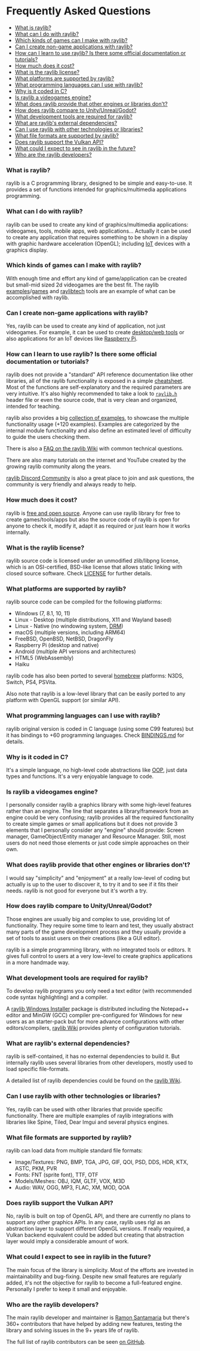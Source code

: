 # Frequently Asked Questions

- [What is raylib?](#what-is-raylib)
- [What can I do with raylib?](#what-can-i-do-with-raylib)
- [Which kinds of games can I make with raylib?](#which-kinds-of-games-can-i-make-with-raylib)
- [Can I create non-game applications with raylib?](#can-i-create-non-game-applications-with-raylib)
- [How can I learn to use raylib? Is there some official documentation or tutorials?](#how-can-i-learn-to-use-raylib-is-there-some-official-documentation-or-tutorials)
- [How much does it cost?](#how-much-does-it-cost)
- [What is the raylib license?](#what-is-the-raylib-license)
- [What platforms are supported by raylib?](#what-platforms-are-supported-by-raylib)
- [What programming languages can I use with raylib?](#what-programming-languages-can-i-use-with-raylib)
- [Why is it coded in C?](#why-is-it-coded-in-c)
- [Is raylib a videogames engine?](#is-raylib-a-videogames-engine)
- [What does raylib provide that other engines or libraries don't?](#what-does-raylib-provide-that-other-engines-or-libraries-dont)
- [How does raylib compare to Unity/Unreal/Godot?](#how-does-raylib-compare-to-unityunrealgodot)
- [What development tools are required for raylib?](#what-development-tools-are-required-for-raylib)
- [What are raylib's external dependencies?](#what-are-raylibs-external-dependencies)
- [Can I use raylib with other technologies or libraries?](#can-i-use-raylib-with-other-technologies-or-libraries)
- [What file formats are supported by raylib?](#what-file-formats-are-supported-by-raylib)
- [Does raylib support the Vulkan API?](#does-raylib-support-the-vulkan-api)
- [What could I expect to see in raylib in the future?](#what-could-i-expect-to-see-in-raylib-in-the-future)
- [Who are the raylib developers?](#who-are-the-raylib-developers)

### What is raylib?

raylib is a C programming library, designed to be simple and easy-to-use. It provides a set of functions intended for graphics/multimedia applications programming.

### What can I do with raylib?

raylib can be used to create any kind of graphics/multimedia applications: videogames, tools, mobile apps, web applications... Actually it can be used to create any application that requires something to be shown in a display with graphic hardware acceleration (OpenGL); including [IoT](https://en.wikipedia.org/wiki/Internet_of_things) devices with a graphics display.

### Which kinds of games can I make with raylib?

With enough time and effort any kind of game/application can be created but small-mid sized 2d videogames are the best fit. The raylib [examples](https://www.raylib.com/examples.html)/[games](https://www.raylib.com/games.html) and [raylibtech](https://raylibtech.itch.io/) tools are an example of what can be accomplished with raylib.

### Can I create non-game applications with raylib?

Yes, raylib can be used to create any kind of application, not just videogames. For example, it can be used to create [desktop/web tools](https://raylibtech.itch.io/) or also applications for an IoT devices like [Raspberry Pi](https://www.raspberrypi.org/).

### How can I learn to use raylib? Is there some official documentation or tutorials?

raylib does not provide a "standard" API reference documentation like other libraries, all of the raylib functionality is exposed in a simple [cheatsheet](https://www.raylib.com/cheatsheet/cheatsheet.html). Most of the functions are self-explanatory and the required parameters are very intuitive. It's also highly recommended to take a look to [`raylib.h`](https://github.com/raysan5/raylib/blob/master/src/raylib.h) header file or even the source code, that is very clean and organized, intended for teaching.

raylib also provides a big [collection of examples](https://www.raylib.com/examples.html), to showcase the multiple functionality usage (+120 examples). Examples are categorized by the internal module functionality and also define an estimated level of difficulty to guide the users checking them.

There is also a [FAQ on the raylib Wiki](https://github.com/raysan5/raylib/wiki/Frequently-Asked-Questions) with common technical questions.

There are also many tutorials on the internet and YouTube created by the growing raylib community along the years.

[raylib Discord Community](https://discord.gg/raylib) is also a great place to join and ask questions, the community is very friendly and always ready to help.

### How much does it cost?

raylib is [free and open source](https://github.com/raysan5/raylib). Anyone can use raylib library for free to create games/tools/apps but also the source code of raylib is open for anyone to check it, modify it, adapt it as required or just learn how it works internally.

### What is the raylib license?

raylib source code is licensed under an unmodified zlib/libpng license, which is an OSI-certified, BSD-like license that allows static linking with closed source software. Check [LICENSE](https://github.com/raysan5/raylib/blob/master/LICENSE) for further details.

### What platforms are supported by raylib?

raylib source code can be compiled for the following platforms:

 - Windows (7, 8.1, 10, 11)
 - Linux - Desktop (multiple distributions, X11 and Wayland based)
 - Linux - Native (no windowing system, [DRM](https://en.wikipedia.org/wiki/Direct_Rendering_Manager))
 - macOS (multiple versions, including ARM64)
 - FreeBSD, OpenBSD, NetBSD, DragonFly
 - Raspberry Pi (desktop and native)
 - Android (multiple API versions and architectures)
 - HTML5 (WebAssembly)
 - Haiku

raylib code has also been ported to several [homebrew](https://en.wikipedia.org/wiki/Homebrew_(video_games)) platforms: N3DS, Switch, PS4, PSVita.

Also note that raylib is a low-level library that can be easily ported to any platform with OpenGL support (or similar API).

### What programming languages can I use with raylib?

raylib original version is coded in C language (using some C99 features) but it has bindings to +60 programming languages. Check [BINDINGS.md](https://github.com/raysan5/raylib/blob/master/BINDINGS.md) for details.

### Why is it coded in C?

It's a simple language, no high-level code abstractions like [OOP](https://en.wikipedia.org/wiki/Object-oriented_programming), just data types and functions. It's a very enjoyable language to code.

### Is raylib a videogames engine?

I personally consider raylib a graphics library with some high-level features rather than an engine. The line that separates a library/framework from an engine could be very confusing; raylib provides all the required functionality to create simple games or small applications but it does not provide 3 elements that I personally consider any "engine" should provide: Screen manager, GameObject/Entity manager and Resource Manager. Still, most users do not need those elements or just code simple approaches on their own.

### What does raylib provide that other engines or libraries don't?

I would say "simplicity" and "enjoyment" at a really low-level of coding but actually is up to the user to discover it, to try it and to see if it fits their needs. raylib is not good for everyone but it's worth a try.

### How does raylib compare to Unity/Unreal/Godot?

Those engines are usually big and complex to use, providing lot of functionality. They require some time to learn and test, they usually abstract many parts of the game development process and they usually provide a set of tools to assist users on their creations (like a GUI editor).

raylib is a simple programming library, with no integrated tools or editors. It gives full control to users at a very low-level to create graphics applications in a more handmade way.

### What development tools are required for raylib?

To develop raylib programs you only need a text editor (with recommended code syntax highlighting) and a compiler.

A [raylib Windows Installer](https://raysan5.itch.io/raylib) package is distributed including the Notepad++ editor and MinGW (GCC) compiler pre-configured for Windows for new users as an starter-pack but for more advance configurations with other editors/compilers, [raylib Wiki](https://github.com/raysan5/raylib/wiki) provides plenty of configuration tutorials.

### What are raylib's external dependencies?

raylib is self-contained, it has no external dependencies to build it. But internally raylib uses several libraries from other developers, mostly used to load specific file-formats.

A detailed list of raylib dependencies could be found on the [raylib Wiki](https://github.com/raysan5/raylib/wiki/raylib-dependencies).

### Can I use raylib with other technologies or libraries?

Yes, raylib can be used with other libraries that provide specific functionality. There are multiple examples of raylib integrations with libraries like Spine, Tiled, Dear Imgui and several physics engines.

### What file formats are supported by raylib?

raylib can load data from multiple standard file formats:

 - Image/Textures: PNG, BMP, TGA, JPG, GIF, QOI, PSD, DDS, HDR, KTX, ASTC, PKM, PVR
 - Fonts: FNT (sprite font), TTF, OTF
 - Models/Meshes: OBJ, IQM, GLTF, VOX, M3D
 - Audio: WAV, OGG, MP3, FLAC, XM, MOD, QOA
 
### Does raylib support the Vulkan API?

No, raylib is built on top of OpenGL API, and there are currently no plans to support any other graphics APIs. In any case, raylib uses rlgl as an abstraction layer to support different OpenGL versions. If really required, a Vulkan backend equivalent could be added but creating that abstraction layer would imply a considerable amount of work.

### What could I expect to see in raylib in the future?

The main focus of the library is simplicity. Most of the efforts are invested in maintainability and bug-fixing. Despite new small features are regularly added, it's not the objective for raylib to become a full-featured engine. Personally I prefer to keep it small and enjoyable.

### Who are the raylib developers?

The main raylib developer and maintainer is [Ramon Santamaria](https://www.linkedin.com/in/raysan/) but there's 360+ contributors that have helped by adding new features, testing the library and solving issues in the 9+ years life of raylib.

The full list of raylib contributors can be seen [on GitHub](https://github.com/raysan5/raylib/graphs/contributors). 

